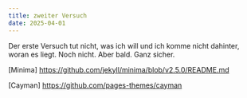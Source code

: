 ```yaml
---
title: zweiter Versuch
date: 2025-04-01
---
```

Der erste Versuch tut nicht, was ich will und ich komme nicht dahinter, woran es liegt. Noch nicht. Aber bald. Ganz sicher.

[Minima] https://github.com/jekyll/minima/blob/v2.5.0/README.md

[Cayman] https://github.com/pages-themes/cayman
